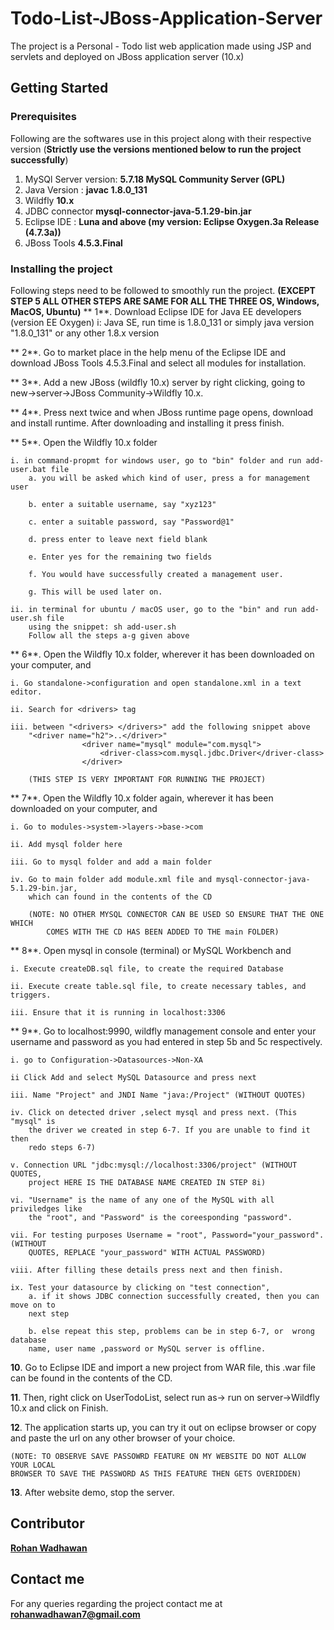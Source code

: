 # Todo-List-JBoss-Application-Server
The project is a Personal - Todo list web application made using JSP and servlets and deployed on JBoss application server (10.x)

## Getting Started

### Prerequisites

Following are the softwares use in this project along with their respective version 
(**Strictly use the versions mentioned below to run the project successfully**)

1. MySQl Server version: **5.7.18 MySQL Community Server (GPL)**
2. Java Version : **javac 1.8.0_131**
3. Wildfly **10.x**
4. JDBC connector **mysql-connector-java-5.1.29-bin.jar**
5. Eclipse IDE : **Luna and above (my version: Eclipse Oxygen.3a Release (4.7.3a))**
6. JBoss Tools **4.5.3.Final**

### Installing the project

Following steps need to be followed to smoothly run the project.
**(EXCEPT STEP 5 ALL OTHER STEPS ARE SAME FOR ALL THE THREE OS, Windows, MacOS, Ubuntu)**
**
1**. Download Eclipse IDE for Java EE developers (version EE Oxygen)
	i: Java SE, run time is 1.8.0_131 or simply java version "1.8.0_131" or any 
	other 1.8.x version

**
2**. Go to market place in the help menu of the Eclipse IDE and download JBoss Tools 
	4.5.3.Final and select all modules for installation.

**
3**. Add a new JBoss (wildfly 10.x) server by right clicking, going to new->server->JBoss 
	Community->Wildfly 10.x. 

**
4**. Press next twice and when JBoss runtime page opens, download and install runtime. 
	After downloading and installing it press finish.

**
5**. Open the Wildfly 10.x folder 

	i. in command-propmt for windows user, go to "bin" folder and run add-user.bat file 
		a. you will be asked which kind of user, press a for management user
		
		b. enter a suitable username, say "xyz123"
		
		c. enter a suitable password, say "Password@1"
		
		d. press enter to leave next field blank
		
		e. Enter yes for the remaining two fields
		
		f. You would have successfully created a management user.
		
		g. This will be used later on.

	ii. in terminal for ubuntu / macOS user, go to the "bin" and run add-user.sh file 
		using the snippet: sh add-user.sh
		Follow all the steps a-g given above

**
6**. Open the Wildfly 10.x folder, wherever it has been downloaded on your computer, and 

	i. Go standalone->configuration and open standalone.xml in a text editor.
	
	ii. Search for <drivers> tag
	
	iii. between "<drivers> </drivers>" add the following snippet above 
		"<driver name="h2">..</driver>"
		            <driver name="mysql" module="com.mysql">
                        <driver-class>com.mysql.jdbc.Driver</driver-class>
                    </driver>

        (THIS STEP IS VERY IMPORTANT FOR RUNNING THE PROJECT)

**
7**. Open the Wildfly 10.x folder again, wherever it has been downloaded on your computer, and 

	i. Go to modules->system->layers->base->com
	
	ii. Add mysql folder here
	
	iii. Go to mysql folder and add a main folder
	
	iv. Go to main folder add module.xml file and mysql-connector-java-5.1.29-bin.jar,
	 	which can found in the contents of the CD

		(NOTE: NO OTHER MYSQL CONNECTOR CAN BE USED SO ENSURE THAT THE ONE WHICH 
			COMES WITH THE CD HAS BEEN ADDED TO THE main FOLDER)

**
8**. Open mysql in console (terminal) or MySQL Workbench and 

	i. Execute createDB.sql file, to create the required Database
	
	ii. Execute create table.sql file, to create necessary tables, and triggers.
	
	iii. Ensure that it is running in localhost:3306

**
9**. Go to localhost:9990, wildfly management console and enter your username and password 
	as you had entered in step 5b and 5c respectively.

	i. go to Configuration->Datasources->Non-XA 
	
	ii Click Add and select MySQL Datasource and press next
	
	iii. Name "Project" and JNDI Name "java:/Project" (WITHOUT QUOTES)
	
	iv. Click on detected driver ,select mysql and press next. (This "mysql" is 
		the driver we created in step 6-7. If you are unable to find it then 
		redo steps 6-7)

	v. Connection URL "jdbc:mysql://localhost:3306/project" (WITHOUT QUOTES, 
		project HERE IS THE DATABASE NAME CREATED IN STEP 8i)

	vi. "Username" is the name of any one of the MySQL with all priviledges like 
		the "root", and "Password" is the coreesponding "password". 
	
	vii. For testing purposes Username = "root", Password="your_password". (WITHOUT 
		QUOTES, REPLACE "your_password" WITH ACTUAL PASSWORD) 
	
	viii. After filling these details press next and then finish.
	
	ix. Test your datasource by clicking on "test connection", 
		a. if it shows JDBC connection successfully created, then you can move on to 
		next step
		
		b. else repeat this step, problems can be in step 6-7, or  wrong database 
		name, user name ,password or MySQL server is offline.


**10**. Go to Eclipse IDE and import a new project from WAR file, this .war file can be 
	found in the contents of the CD.


**11**. Then, right click on UserTodoList, select run as-> run on server->Wildfly 10.x 
	and click on Finish.


**12**. The application starts up, you can try it out on eclipse browser or copy and paste 
	the url on any other browser of your choice.
	
	(NOTE: TO OBSERVE SAVE PASSOWRD FEATURE ON MY WEBSITE DO NOT ALLOW YOUR LOCAL 
	BROWSER TO SAVE THE PASSWORD AS THIS FEATURE THEN GETS OVERIDDEN)


**13**. After website demo, stop the server.

## Contributor

[**Rohan Wadhawan**](https://github.com/rohan598)

## Contact me
For any queries regarding the project contact me at **rohanwadhawan7@gmail.com**

